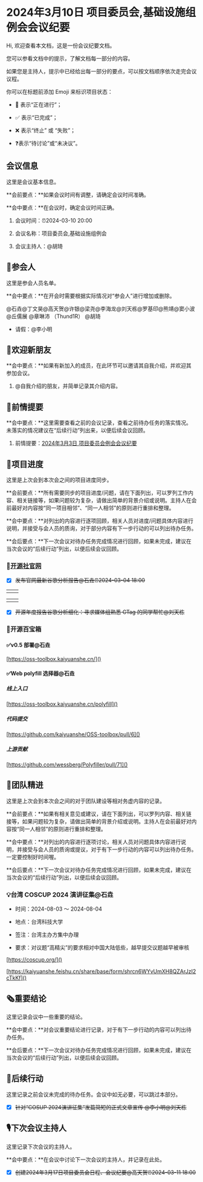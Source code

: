 # 2024年3月10日 项目委员会,基础设施组例会会议纪要

<div class="callout">

Hi, 欢迎查看本文档，这是一份会议纪要文档。

您可以参看文档中的提示，了解文档每一部分的内容。

如果您是主持人，提示中已经给出每一部分的要点，可以按文档顺序依次走完会议议程。



你可以在标题前添加 Emoji 来标识项目状态：

- 🚧 表示“正在进行”；

- ✅ 表示“已完成”；

- ❌ 表示“终止” 或 “失败”；

- ❓表示“待讨论”或“未决议”。

</div>



## 会议信息

<div class="callout">

这里是会议基本信息。

**会前要点：**如果会议时间有调整，请确定会议时间准确。

**会中要点：**在会议时，确定会议时间正确。

</div>

1. 会议时间：⏰2024-03-10 20:00

2. 会议名称：项目委员会,基础设施组例会

3. 会议主持人：@胡琦



## 👤参会人

<div class="callout">

这里是参会人员名单。

**会中要点：**在开会时需要根据实际情况对“参会人”进行增加或删除。

</div>

@石垚@丁文昊@高天贺@许银@梁尧@李海龙@刘天栋@罗基印@熊靖@窦小波  @丘儒展  @章琳沛 （Thund1R） @胡琦

- 请假：@李小明





## 👏欢迎新朋友

<div class="callout">

**会中要点：**如果有新加入的成员，在此环节可以邀请其自我介绍，并欢迎其参加会议。

</div>

1. @自我介绍的朋友，并简单记录其介绍内容。



## 📄前情提要

<div class="callout">

**会中要点：**这里需要查看之前的会议记录，查看之前待办任务的落实情况。未落实的情况建议在“后续行动”列出来，以便后续会议回顾。

</div>

1. 前情提要：[2024年3月3日 项目委员会例会会议纪要](https://kaiyuanshe.feishu.cn/wiki/NElxwU581iNKoLkSrLIcFcAVn0g)



## 🚧项目进度

<div class="callout">

这里是上次会到本次会之间的项目进度同步。

**会前要点：**所有需要同步的项目进度/问题，请在下面列出，可以罗列工作内容、相关链接等，如果问题较为复杂，请做出简单的背景介绍或说明。主持人在会前最好对内容按“同一项目相邻”、“同一人相邻”的原则进行重排和整理。

**会中要点：**对列出的内容进行逐项回顾，相关人员对进度/问题具体内容进行说明，并接受与会人员的质询，对于部分内容有下一步行动的可以列出待办任务。

**会后要点：**下一次会议对待办任务完成情况进行回顾，如果未完成，建议在当次会议的“后续行动”列出，以便后续会议回顾。

</div>

### 🚧[开源社官网](https://kaiyuanshe.feishu.cn/wiki/wikcn6FQGVV8q9FZk9F3rTPKaFe)

* [x] ~~发布官网最新谷歌分析报告@石垚⏰2024-03-04 18:00~~

<table><tbody><tr>
<td>

</td>
<td>

</td>
</tr></tbody></table>

<table><tbody><tr>
<td>

</td>
<td>

</td>
</tr></tbody></table>

* [x] ~~开源年度报告谷歌分析细化：寻求媒体组熟悉 GTag 的同学帮忙@刘天栋~~

### 🚀开源百宝箱

#### ✅v0\.5 部署@石垚

[https://oss-toolbox.kaiyuanshe.cn/]()

#### ✅Web polyfill 选择器@石垚

##### 线上入口

[https://oss-toolbox.kaiyuanshe.cn/polyfill]()

##### 代码提交

[https://github.com/kaiyuanshe/OSS-toolbox/pull/6]()

##### 上游贡献

[https://github.com/wessberg/Polyfiller/pull/71]()



## 🤼团队精进

<div class="callout">

这里是上次会到本次会之间的对于团队建设等相对务虚内容的记录。

**会前要点：**如果有相关意见或建议，请在下面列出，可以罗列内容、相关链接等，如果问题较为复杂，请做出简单的背景介绍或说明。主持人在会前最好对内容按“同一人相邻”的原则进行重排和整理。

**会中要点：**对列出的内容进行逐项讨论，相关人员对问题具体内容进行说明，并接受与会人员的质询或提议，对于有下一步行动的内容可以列出待办任务。一定要控制好时间喔。

**会后要点：**下一次会议对待办任务完成情况进行回顾，如果未完成，建议在当次会议的“后续行动”列出，以便后续会议回顾。

</div>

### 💡台湾 COSCUP 2024 演讲征集@石垚

- 时间：2024\-08\-03 ～ 2024\-08\-04

- 地点：台湾科技大学

- 签注：台湾主办方集中办理

- 要求：对议题“高精尖”的要求相对中国大陆低些，越早提交议题越早被审核

[https://coscup.org/]()

[https://kaiyuanshe.feishu.cn/share/base/form/shrcn6WYvUmXH8QZArJzI2cTkKf]()

## 🗞️重要结论

<div class="callout">

这里记录会议中一些重要的结论。

**会中要点：**对会议重要结论进行记录，对于有下一步行动的内容可以列出待办任务。

**会后要点：**下一次会议对待办任务完成情况进行回顾，如果未完成，建议在当次会议的“后续行动”列出，以便后续会议回顾。

</div>



## 🤺后续行动

<div class="callout">

这里记录之前会议未完成的待办任务。会议中如无必要，可以跳过本部分。

</div>

* [x] ~~针对“COSUP 2024演讲征集”发篇简短的正式文章宣传 @李小明@刘天栋~~



## 🎙️下次会议主持人

<div class="callout">

这里记录下次会议的主持人。

**会中要点：**在会议中讨论下一次会议的主持人，并记录在此处。

</div>

* [x] ~~创建2024年3月17日项目委员会日程、会议纪要@高天贺⏰2024-03-11 18:00~~



